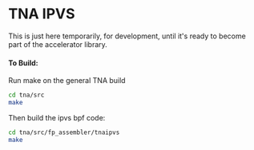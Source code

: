 # TNA IPVS

This is just here temporarily, for development, until it's ready to become part of the accelerator library.

#### To Build:

Run make on the general TNA build
```bash
cd tna/src
make
```

Then build the ipvs bpf code:
```bash
cd tna/src/fp_assembler/tnaipvs
make
```
